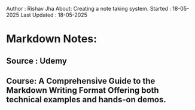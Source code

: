Author : Rishav Jha
About: Creating a note taking system.
Started : 18-05-2025
Last Updated : 18-05-2025

# Markdown Notes:

## Source : Udemy

## Course: A Comprehensive Guide to the Markdown Writing Format Offering both technical examples and hands-on demos.
